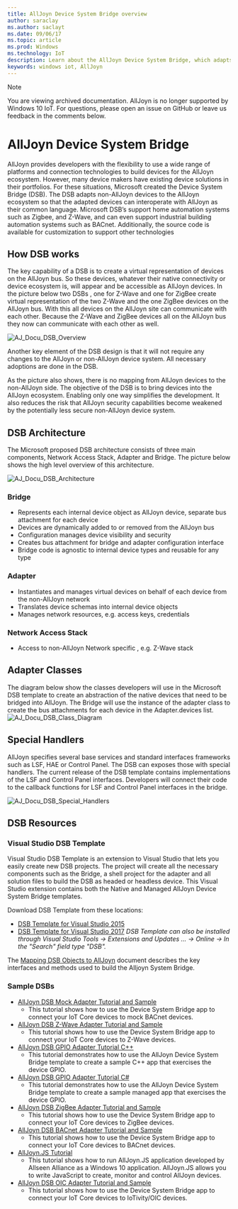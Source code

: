 ```yaml
---
title: AllJoyn Device System Bridge overview
author: saraclay
ms.author: saclayt
ms.date: 09/06/17
ms.topic: article
ms.prod: Windows
ms.technology: IoT
description: Learn about the AllJoyn Device System Bridge, which adapts non-AllJoyn devices to the AllJoyn ecosystem for broader interoperability.
keywords: windows iot, AllJoyn
---
```


> [!NOTE]
> You are viewing archived documentation. AllJoyn is no longer supported by Windows 10 IoT. For questions, please open an issue on GitHub or leave us feedback in the comments below.

# AllJoyn Device System Bridge

AllJoyn provides developers with the flexibility to use a wide range of platforms and connection technologies to build  devices for the AllJoyn ecosystem.  However, many device makers have existing device solutions in their portfolios. For these situations, Microsoft created the Device System Bridge (DSB). The DSB adapts non-AllJoyn devices to the AllJoyn ecosystem so that the adapted devices can interoperate with AllJoyn as their common language. Microsoft DSB’s support home automation systems such as Zigbee, and Z-Wave, and can even support industrial building automation systems such as BACnet.  Additionally, the source code is available for customization to support other technologies

## How DSB works

The key capability of a DSB is to create a virtual representation of devices on the AllJoyn bus. So these devices, whatever their native connectivity or device ecosystem is, will appear and be accessible as AllJoyn devices. In the picture below two DSBs , one for Z-Wave and one for ZigBee create virtual representation of the two Z-Wave and the one ZigBee devices on the AllJoyn bus. With this all devices on the AllJoyn site can communicate with each other. Because the Z-Wave and ZigBee devices all on the AllJoyn bus they now can communicate with each other as well.

![AJ_Docu_DSB_Overview](../media/AllJoyn/AJ_Docu_DSB_Overview.png)

Another key element of the DSB design is that it will not require any changes to the AllJoyn or non-AllJoyn device system. All necessary adoptions are done in the DSB.

As the picture also shows, there is no mapping from AllJoyn devices to the non-AllJoyn side. The objective of the DSB is to bring devices into the AllJoyn ecosystem. Enabling only one way simplifies the development. It also reduces the risk that AllJoyn security capabilities become weakened by the potentially less secure non-AllJoyn device system.

## DSB Architecture

The Microsoft proposed DSB architecture consists of three main components, Network Access Stack, Adapter and Bridge. The picture below shows the high level overview of this architecture.

![AJ_Docu_DSB_Architecture](../media/AllJoyn/AJ_Docu_DSB_Architecture.png)

### Bridge
* Represents each internal device object as AllJoyn device, separate bus attachment for each device
* Devices are dynamically added to or removed from the AllJoyn bus
* Configuration manages device visibility and security
* Creates bus attachment for bridge and adapter configuration interface
* Bridge code is agnostic to internal device types and reusable for any type

### Adapter
* Instantiates and manages virtual devices on behalf of each device from the non-AllJoyn network
* Translates device schemas into internal device objects
* Manages network resources, e.g. access keys, credentials

### Network Access Stack
* Access to non-AllJoyn Network specific , e.g. Z-Wave stack

## Adapter Classes

The diagram below show the classes developers will use in the Microsoft DSB template to create an abstraction of the native devices that need to be bridged into AllJoyn. The Bridge will use the instance of the adapter class to create the bus attachments for each device in the Adapter.devices list.
![AJ_Docu_DSB_Class_Diagram](../media/AllJoyn/AJ_Docu_DSB_Class_Diagram.png)

## Special Handlers

AllJoyn specifies several base services and standard interfaces frameworks such as LSF, HAE or Control Panel. The DSB can exposes those with special handlers. The current release of the DSB template contains implementations of the LSF and Control Panel interfaces. Developers will connect their code to the callback functions for LSF and Control Panel interfaces in the bridge.

![AJ_Docu_DSB_Special_Handlers](../media/AllJoyn/AJ_Docu_DSB_Special_Handlers.png)

## DSB Resources

### Visual Studio DSB Template

Visual Studio DSB Template is an extension to Visual Studio that lets you easily create new DSB projects. The project will create all the necessary components such as the Bridge, a shell project for the adapter and all solution files to build the DSB as headed or headless device. This Visual Studio extension contains both the Native and Managed AllJoyn Device System Bridge templates.

Download DSB Template from these locations:

* [DSB Template for Visual Studio 2015](https://visualstudiogallery.msdn.microsoft.com/aea0b437-ef07-42e3-bd88-8c7f906d5da8)
* [DSB Template for Visual Studio 2017](https://marketplace.visualstudio.com/vsgallery/c5f52768-8df7-42ff-b84e-d66d3d22fb50)
_DSB Template can also be installed through Visual Studio Tools -> Extensions and Updates … -> Online -> In the "Search" field type "DSB"._

The [Mapping DSB Objects to AllJoyn](AlljoynDsbApiGuide.md) document describes the key interfaces and methods used to build the Alljoyn System Bridge.

### Sample DSBs

* [AllJoyn DSB Mock Adapter Tutorial and Sample](https://developer.microsoft.com/en-us/windows/iot/samples/alljoynmockadapter)
  * This tutorial shows how to use the Device System Bridge app to connect your  IoT Core devices to mock BACnet devices.
* [AllJoyn DSB Z-Wave Adapter Tutorial and Sample](https://developer.microsoft.com/en-us/windows/iot/samples/zwaveadapter)
  * This tutorial shows how to use the Device System Bridge app to connect your  IoT Core devices to Z-Wave devices.
* [AllJoyn DSB GPIO Adapter Tutorial C++](https://developer.microsoft.com/en-us/windows/iot/samples/alljoyndsb)
  * This tutorial demonstrates how to use the AllJoyn Device System Bridge template to create a sample C++ app that exercises the device GPIO.
* [AllJoyn DSB GPIO Adapter Tutorial C#](https://developer.microsoft.com/en-us/windows/iot/samples/alljoyndsbcs)
  * This tutorial demonstrates how to use the AllJoyn Device System Bridge template to create a sample managed app that exercises the device GPIO.
* [AllJoyn DSB ZigBee Adapter Tutorial and Sample](https://developer.microsoft.com/en-us/windows/iot/samples/ZigBeeAdapter)
  * This tutorial shows how to use the Device System Bridge app to connect your IoT Core devices to ZigBee devices.
* [AllJoyn DSB BACnet Adapter Tutorial and Sample](https://developer.microsoft.com/en-us/windows/iot/samples/BACnetAdapter)
  * This tutorial shows how to use the Device System Bridge app to connect your IoT Core devices to BACnet devices.
* [AllJoyn.JS Tutorial](https://developer.microsoft.com/en-us/windows/iot/samples/AllJoynJS)
  * This tutorial shows how to run AllJoyn.JS application developed by Allseen Alliance as a Windows 10 application. AllJoyn.JS allows you to write JavaScript to create, monitor and control AllJoyn devices.
* [AllJoyn DSB OIC Adapter Tutorial and Sample](https://developer.microsoft.com/en-us/windows/iot/samples/OICAdapter)
  * This tutorial shows how to use the Device System Bridge app to connect your  IoT Core devices to IoTivity/OIC devices.
